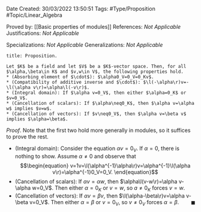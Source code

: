<div class="topSpace"></div>

Date Created: 30/03/2022 13:50:51
Tags: #Type/Proposition #Topic/Linear_Algebra

Proved by: [[Basic properties of modules]]
References: _Not Applicable_
Justifications: _Not Applicable_

Specializations: _Not Applicable_
Generalizations: _Not Applicable_

``` ad-Proposition
title: Proposition.

Let $K$ be a field and let $V$ be a $K$-vector space. Then, for all $\alpha,\beta\in K$ and $v,w\in V$, the following properties hold.
* (Absorbing element of $\cdot$): $\alpha0_V=0_V=0_Kv$.
* (Compatibility of additive inverse and $\cdot$): $\l(-\alpha\r)v=-\l(\alpha v\r)=\alpha\l(-v\r)$.
* (Integral domain): If $\alpha v=0_V$, then either $\alpha=0_K$ or $v=0_V$.
* (Cancellation of scalars): If $\alpha\neq0_K$, then $\alpha v=\alpha w$ implies $v=w$.
* (Cancellation of vectors): If $v\neq0_V$, then $\alpha v=\beta v$ implies $\alpha=\beta$.

```

_Proof_. Note that the first two hold more generally in modules, so it suffices to prove the rest.
* (Integral domain): Consider the equation $\alpha v=0_V$. If $\alpha=0$, there is nothing to show. Assume $\alpha\neq0$ and observe that
$$\begin{equation}
    v=1v=\l(\alpha^{-1}\alpha\r)v=\alpha^{-1}\l(\alpha v\r)=\alpha^{-1}0_V=0_V.
\end{equation}$$
* (Cancellation of scalars): If $\alpha v=\alpha w$, then $\alpha\l(v-w\r)=\alpha v-\alpha w=0_V$. Then either $\alpha=0_K$ or $v=w$, so $a\neq0_K$ forces $v=w$.
* (Cancellation of vectors): If $\alpha v=\beta v$, then $\l(\alpha-\beta\r)v=\alpha v-\beta v=0_V$. Then either $\alpha=\beta$ or $v=0_V$, so $v\neq0_V$ forces $\alpha=\beta$.<span style="float:right;">$\blacksquare$</span>
